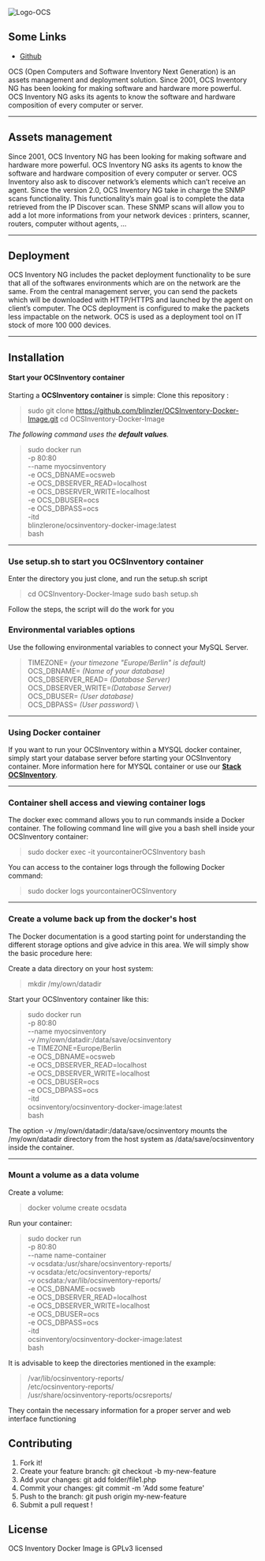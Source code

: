 ![Logo-OCS](http://cdn.ocsinventory-ng.org/common/banners/banner300px.png)

## Some Links
  - [Github](https://github.com/blinzler)

OCS (Open Computers and Software Inventory Next Generation) is an assets management and deployment solution.
Since 2001, OCS Inventory NG has been looking for making software and hardware more powerful.
OCS Inventory NG asks its agents to know the software and hardware composition of every computer or server.

----------


## Assets management

Since 2001, OCS Inventory NG has been looking for making software and hardware more powerful. OCS Inventory NG asks its agents to know the software and hardware composition of every computer or server. OCS Inventory also ask to discover network’s elements which can’t receive an agent. Since the version 2.0, OCS Inventory NG take in charge the SNMP scans functionality.
This functionality’s main goal is to complete the data retrieved from the IP Discover scan. These SNMP scans will allow you to add a lot more informations from your network devices : printers, scanner, routers, computer without agents, …

----------

## Deployment

OCS Inventory NG includes the packet deployment functionality to be sure that all of the softwares environments which are on the network are the same. From the central management server, you can send the packets which will be downloaded with HTTP/HTTPS and launched by the agent on client’s computer. The OCS deployment is configured to make the packets less impactable on the network. OCS is used as a deployment tool on IT stock of more 100 000 devices.

----------


## Installation
#### Start your OCSInventory container

Starting a **OCSInventory container** is simple:
Clone this repository :

> sudo git clone https://github.com/blinzler/OCSInventory-Docker-Image.git
> cd OCSInventory-Docker-Image


*The following command uses the **default values**.*

> sudo docker run \
> -p 80:80 \
> --name myocsinventory \
> -e OCS_DBNAME=ocsweb \
> -e OCS_DBSERVER_READ=localhost \
> -e OCS_DBSERVER_WRITE=localhost \
> -e OCS_DBUSER=ocs \
> -e OCS_DBPASS=ocs \
> -itd \
> blinzlerone/ocsinventory-docker-image:latest \
> bash

----------
### Use setup.sh to start you OCSInventory container

Enter the directory you just clone, and run the setup.sh script

> cd OCSInventory-Docker-Image
> sudo bash setup.sh

Follow the steps, the script will do the work for you

### Environmental variables options

Use the following environmental variables to connect your MySQL Server.

> TIMEZONE= *(your timezone "Europe/Berlin" is default)* \
> OCS_DBNAME= *(Name of your database)* \
> OCS_DBSERVER_READ= *(Database Server)* \
> OCS_DBSERVER_WRITE=*(Database Server)* \
> OCS_DBUSER= *(User database)* \
> OCS_DBPASS= *(User password)* \

----------

### Using Docker container

If you want to run your OCSInventory within a MYSQL docker container, simply start your database server before starting your OCSInventory container. More information here for MYSQL container or use our **[Stack OCSInventory](https://github.com/blinzler/OCSInventory-Docker-Stack.git)**.

----------

### Container shell access and viewing container logs

The docker exec command allows you to run commands inside a Docker container. The following command line will give you a bash shell inside your OCSInventory container:

> sudo docker exec -it yourcontainerOCSInventory bash

You can access to the container logs through the following Docker command:

> sudo docker logs yourcontainerOCSInventory

----------

### Create a volume back up from the docker's host

The Docker documentation is a good starting point for understanding the different storage options and give advice in this area. We will simply show the basic procedure here:

Create a data directory on your host system:

> mkdir /my/own/datadir

Start your OCSInventory container like this:

> sudo docker run \
> -p 80:80 \
> --name myocsinventory \
> -v /my/own/datadir:/data/save/ocsinventory \
> -e TIMEZONE=Europe/Berlin \
> -e OCS_DBNAME=ocsweb \
> -e OCS_DBSERVER_READ=localhost \
> -e OCS_DBSERVER_WRITE=localhost \
> -e OCS_DBUSER=ocs \
> -e OCS_DBPASS=ocs \
> -itd \
> ocsinventory/ocsinventory-docker-image:latest \
> bash

The  option -v /my/own/datadir:/data/save/ocsinventory mounts the /my/own/datadir directory from the host system as /data/save/ocsinventory inside the container.

----------

### Mount a volume as a data volume

Create a volume:

> docker volume create ocsdata

Run your container:

> sudo docker run \
> -p 80:80 \
> --name name-container \
> -v ocsdata:/usr/share/ocsinventory-reports/ \
> -v ocsdata:/etc/ocsinventory-reports/ \
> -v ocsdata:/var/lib/ocsinventory-reports/ \
> -e OCS_DBNAME=ocsweb \
> -e OCS_DBSERVER_READ=localhost \
> -e OCS_DBSERVER_WRITE=localhost \
> -e OCS_DBUSER=ocs \
> -e OCS_DBPASS=ocs \
> -itd \
> ocsinventory/ocsinventory-docker-image:latest \
> bash

It is advisable to keep the directories mentioned in the example:

> /var/lib/ocsinventory-reports/ <br>
> /etc/ocsinventory-reports/ <br>
> /usr/share/ocsinventory-reports/ocsreports/ <br>

They contain the necessary information for a proper server and web interface functioning

## Contributing

1. Fork it!
2. Create your feature branch: git checkout -b my-new-feature
3. Add your changes: git add folder/file1.php
4. Commit your changes: git commit -m 'Add some feature'
5. Push to the branch: git push origin my-new-feature
6. Submit a pull request !


## License

OCS Inventory Docker Image is GPLv3 licensed
